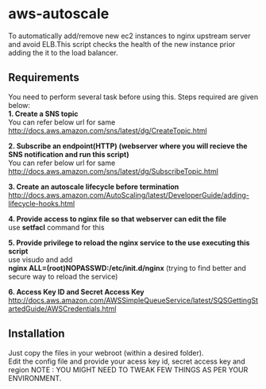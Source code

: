 # aws-autoscale
To automatically add/remove new ec2 instances to nginx upstream server and avoid ELB.This script checks the health of the new instance prior adding the it to the load balancer.

<h2>Requirements</h2>

You need to perform several task before using this. Steps required are given below:<br/>
<strong>1. Create a SNS topic</strong><br/>
    You can refer below url for same <br/>
      http://docs.aws.amazon.com/sns/latest/dg/CreateTopic.html<br/>

<strong>2. Subscribe an endpoint(HTTP) (webserver where you will recieve the SNS notification and run this script)</strong><br/>
    You can refer below url for same <br/>
      http://docs.aws.amazon.com/sns/latest/dg/SubscribeTopic.html</br>

<strong>3. Create an autoscale lifecycle before termination</strong><br/>
    http://docs.aws.amazon.com/AutoScaling/latest/DeveloperGuide/adding-lifecycle-hooks.html<br/>

<strong>4. Provide access to nginx file so that webserver can edit the file</strong><br/>
    use <strong>setfacl</strong> command for this<br/>
    
<strong>5. Provide privilege to reload the nginx service to the use executing this script</strong><br/>
    use visudo and add <br>
      <strong>nginx ALL=(root)NOPASSWD:/etc/init.d/nginx</strong> (trying to find better and secure way to reload the service)</br>

<strong>6. Access Key ID and Secret Access Key</strong></br>
    http://docs.aws.amazon.com/AWSSimpleQueueService/latest/SQSGettingStartedGuide/AWSCredentials.html</br>


<h2>Installation</h2>

Just copy the files in your webroot (within a desired folder).<br/>
Edit the config file and provide your acess key id, secret access key and region
NOTE : YOU MIGHT NEED TO TWEAK FEW THINGS AS PER YOUR ENVIRONMENT.


